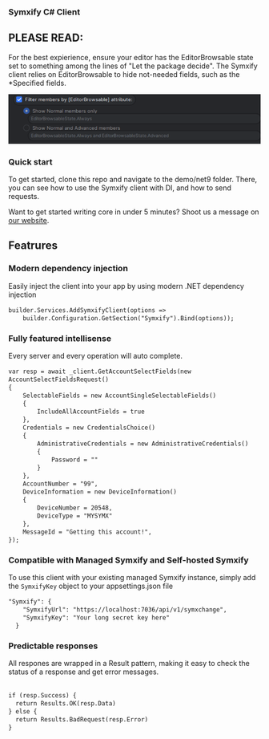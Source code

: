 ### Symxify C# Client

## PLEASE READ:

For the best expierience, ensure your editor has the EditorBrowsable state set to something among the lines of "Let the package decide". The Symxify client relies on EditorBrowsable to hide not-needed fields, such as the \*Specified fields.

![alt text](image.png)

### Quick start

To get started, clone this repo and navigate to the demo/net9 folder. There, you can see how to use the Symxify client with DI, and how to send requests.

Want to get started writing core in under 5 minutes? Shoot us a message on [our website](https://memberwise.io/contact).

## Featrures

### Modern dependency injection

Easily inject the client into your app by using modern .NET dependency injection

<pre><code>builder.Services.AddSymxifyClient(options =>
    builder.Configuration.GetSection("Symxify").Bind(options));</code></pre>

### Fully featured intellisense

Every server and every operation will auto complete.

<pre><code>var resp = await _client.GetAccountSelectFields(new AccountSelectFieldsRequest()
{
    SelectableFields = new AccountSingleSelectableFields()
    {
        IncludeAllAccountFields = true
    },
    Credentials = new CredentialsChoice()
    {
        AdministrativeCredentials = new AdministrativeCredentials()
        {
            Password = "<PASSWORD>"
        }
    },
    AccountNumber = "99",
    DeviceInformation = new DeviceInformation()
    {
        DeviceNumber = 20548,
        DeviceType = "MYSYMX"
    },
    MessageId = "Getting this account!",
});</code></pre>

### Compatible with Managed Symxify and Self-hosted Symxify

To use this client with your existing managed Symxify instance, simply add the <code>SymxifyKey</code> object to your appsettings.json file

<pre><code>"Symxify": {
    "SymxifyUrl": "https://localhost:7036/api/v1/symxchange",
    "SymxifyKey": "Your long secret key here"
  }</code></pre>


### Predictable responses

All respones are wrapped in a Result pattern, making it easy to check the status of a response and get error messages.

<pre><code>
if (resp.Success) {
  return Results.OK(resp.Data)
} else {
  return Results.BadRequest(resp.Error)
}
</pre></code>